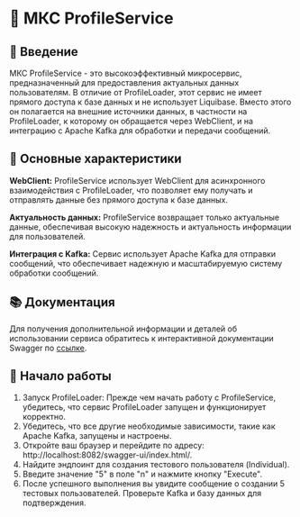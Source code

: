 # 🚀 МКС ProfileService
## 📌 Введение
МКС ProfileService - это высокоэффективный микросервис, предназначенный для предоставления актуальных данных пользователям. В отличие от ProfileLoader, этот сервис не имеет прямого доступа к базе данных и не использует Liquibase. Вместо этого он полагается на внешние источники данных, в частности на ProfileLoader, к которому он обращается через WebClient, и на интеграцию с Apache Kafka для обработки и передачи сообщений.

## 🌟 Основные характеристики
**WebClient:** ProfileService использует WebClient для асинхронного взаимодействия с ProfileLoader, что позволяет ему получать и отправлять данные без прямого доступа к базе данных.

**Актуальность данных:** ProfileService возвращает только актуальные данные, обеспечивая высокую надежность и актуальность информации для пользователей.

**Интеграция с Kafka:** Сервис использует Apache Kafka для отправки сообщений, что обеспечивает надежную и масштабируемую систему обработки сообщений.


## 📚 Документация
Для получения дополнительной информации и деталей об использовании сервиса обратитесь к интерактивной документации Swagger по [ссылке](http://localhost:8082/swagger-ui/index.html).

## 🚀 Начало работы
1. Запуск ProfileLoader: Прежде чем начать работу с ProfileService, убедитесь, что сервис ProfileLoader запущен и функционирует корректно.
2. Убедитесь, что все другие необходимые зависимости, такие как Apache Kafka, запущены и настроены.
3. Откройте ваш браузер и перейдите по адресу: http://localhost:8082/swagger-ui/index.html/.
4. Найдите эндпоинт для создания тестового пользователя (Individual).
5. Введите значение "5" в поле "n" и нажмите кнопку "Execute".
6. После успешного выполнения вы увидите сообщение о создании 5 тестовых пользователей. Проверьте Kafka и базу данных для подтверждения.